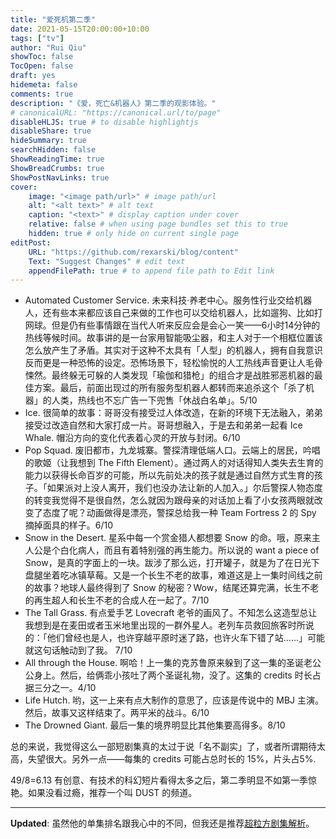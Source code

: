 ```yaml
---
title: "爱死机第二季"
date: 2021-05-15T20:00:00+10:00
tags: ["tv"]
author: "Rui Qiu"
showToc: false
TocOpen: false
draft: yes
hidemeta: false
comments: true
description: "《爱，死亡&机器人》第二季的观影体验。"
# canonicalURL: "https://canonical.url/to/page"
disableHLJS: true # to disable highlightjs
disableShare: true
hideSummary: true
searchHidden: false
ShowReadingTime: true
ShowBreadCrumbs: true
ShowPostNavLinks: true
cover:
    image: "<image path/url>" # image path/url
    alt: "<alt text>" # alt text
    caption: "<text>" # display caption under cover
    relative: false # when using page bundles set this to true
    hidden: true # only hide on current single page
editPost:
    URL: "https://github.com/rexarski/blog/content"
    Text: "Suggest Changes" # edit text
    appendFilePath: true # to append file path to Edit link
---
```


- Automated Customer Service. 未来科技·养老中心。服务性行业交给机器人，还有些本来都应该自己来做的工作也可以交给机器人，比如遛狗、比如打网球。但是仍有些事情跟在当代人听来反应会是会心一笑——6小时14分钟的热线等候时间。故事讲的是一台家用智能吸尘器，和主人对于一个相框位置该怎么放产生了矛盾。其实对于这种不太具有「人型」的机器人，拥有自我意识反而更是一种恐怖的设定。恐怖场景下，轻松愉悦的人工热线声音更让人毛骨悚然。最终躲无可躲的人类发现「瑜伽和猎枪」的组合才是战胜邪恶机器的最佳方案。最后，前面出现过的所有服务型机器人都转而来追杀这个「杀了机器」的人类，热线也不忘广告一下兜售「休战白名单」。5/10
- Ice. 很简单的故事：哥哥没有接受过人体改造，在新的环境下无法融入，弟弟接受过改造自然和大家打成一片。哥哥想融入，于是去和弟弟一起看 Ice Whale. 帽沿方向的变化代表着心灵的开放与封闭。6/10
- Pop Squad. 废旧都市，九龙城寨。警探清理低端人口。云端上的居民，吟唱的歌姬（让我想到 The Fifth Element）。通过两人的对话得知人类失去生育的能力以获得长命百岁的可能，所以先前处决的孩子就是通过自然方式生育的孩子。「如果派对上没人离开，我们也没办法让新的人加入。」尔后警探人物态度的转变我觉得不是很自然，怎么就因为跟母亲的对话加上看了小女孩两眼就改变了态度了呢？动画做得是漂亮，警探总给我一种 Team Fortress 2 的 Spy 摘掉面具的样子。6/10
- Snow in the Desert. 星系中每一个赏金猎人都想要 Snow 的命。哦，原来主人公是个白化病人，而且有着特别强的再生能力。所以说的 want a piece of Snow，是真的字面上的一块。跋涉了那么远，打开罐子，就是为了在日光下盘腿坐着吃冰镇草莓。又是一个长生不老的故事，难道这是上一集时间线之前的故事？地球人最终得到了 Snow 的秘密？Wow，结尾还算完满，长生不老的再生超人和长生不老的合成人在一起了。7/10
- The Tall Grass. 有点爱手艺 Lovecraft 老爷的画风了。不知怎么这造型总让我想到是在麦田或者玉米地里出现的一群外星人。老列车员救回旅客时所说的：「他们曾经也是人，也许穿越平原时迷了路，也许火车下错了站……」可能就这句话触动到了我。 7/10
- All through the House. 啊哈！上一集的克苏鲁原来躲到了这一集的圣诞老公公身上。然后，给俩乖小孩吐了两个圣诞礼物，没了。这集的 credits 时长占据三分之一。4/10
- Life Hutch. 哟，这一上来有点大制作的意思了，应该是传说中的 MBJ 主演。然后，故事又这样结束了。两平米的战斗。6/10
- The Drowned Giant. 最后一集的境界明显比其他集要高得多。8/10

总的来说，我觉得这么一部短剧集真的太过于说「名不副实」了，或者所谓期待太高，失望很大。另外一点——每集的 credits 可能占总时长的 15%，片头占5%.

49/8=6.13 有创意、有技术的科幻短片看得太多之后，第二季明显不如第一季惊艳。如果没看过瘾，推荐一个叫 DUST 的频道。

***

**Updated**: 虽然他的单集排名跟我心中的不同，但我还是推荐[超粒方剧集解析](https://www.youtube.com/watch?v=V2L0iqu0qRI)。
